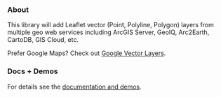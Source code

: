### About

This library will add Leaflet vector (Point, Polyline, Polygon) layers from multiple geo web services including ArcGIS Server, GeoIQ, Arc2Earth, CartoDB, GIS Cloud, etc.

Prefer Google Maps? Check out [Google Vector Layers](https://github.com/JasonSanford/google-vector-layers).

### Docs + Demos

For details see the [documentation and demos](http://jasonsanford.github.io/leaflet-vector-layers/).
